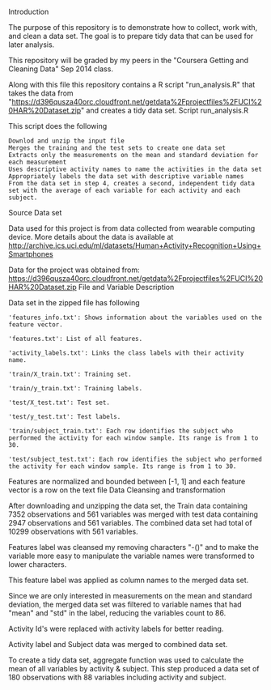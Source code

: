 Introduction

The purpose of this repository is to demonstrate how to collect, work with, and clean a data set. The goal is to prepare tidy data that can be used for later analysis.

This repository will be graded by my peers in the "Coursera Getting and Cleaning Data" Sep 2014 class.

Along with this file this repository contains a R script "run_analysis.R" that takes the data from "https://d396qusza40orc.cloudfront.net/getdata%2Fprojectfiles%2FUCI%20HAR%20Dataset.zip" and creates a tidy data set.
Script run_analysis.R

This script does the following

    Downlod and unzip the input file
    Merges the training and the test sets to create one data set
    Extracts only the measurements on the mean and standard deviation for each measurement
    Uses descriptive activity names to name the activities in the data set
    Appropriately labels the data set with descriptive variable names
    From the data set in step 4, creates a second, independent tidy data set with the average of each variable for each activity and each subject.

Source Data set

Data used for this project is from data collected from wearable computing device. More details about the data is available at http://archive.ics.uci.edu/ml/datasets/Human+Activity+Recognition+Using+Smartphones

Data for the project was obtained from: https://d396qusza40orc.cloudfront.net/getdata%2Fprojectfiles%2FUCI%20HAR%20Dataset.zip
File and Variable Description

Data set in the zipped file has following

    'features_info.txt': Shows information about the variables used on the feature vector.

    'features.txt': List of all features.

    'activity_labels.txt': Links the class labels with their activity name.

    'train/X_train.txt': Training set.

    'train/y_train.txt': Training labels.

    'test/X_test.txt': Test set.

    'test/y_test.txt': Test labels.

    'train/subject_train.txt': Each row identifies the subject who performed the activity for each window sample. Its range is from 1 to 30.

    'test/subject_test.txt': Each row identifies the subject who performed the activity for each window sample. Its range is from 1 to 30.

Features are normalized and bounded between [-1, 1] and each feature vector is a row on the text file
Data Cleansing and transformation

After downloading and unzipping the data set, the Train data containing 7352 observations and 561 variables was merged with test data containing 2947 observations and 561 variables. The combined data set had total of 10299 observations with 561 variables.

Features label was cleansed my removing characters "-()" and to make the variable more easy to manipulate the variable names were transformed to lower characters.

This feature label was applied as column names to the merged data set.

Since we are only interested in measurements on the mean and standard deviation, the merged data set was filtered to variable names that had "mean" and "std" in the label, reducing the variables count to 86.

Activity Id's were replaced with activity labels for better reading.

Activity label and Subject data was merged to combined data set.

To create a tidy data set, aggregate function was used to calculate the mean of all variables by activity & subject. This step produced a data set of 180 observations with 88 variables including activity and subject.

